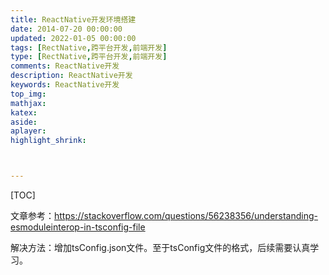```yaml
---
title: ReactNative开发环境搭建
date: 2014-07-20 00:00:00
updated: 2022-01-05 00:00:00
tags: [RectNative,跨平台开发,前端开发]
type: [RectNative,跨平台开发,前端开发]
comments: ReactNative开发
description: ReactNative开发
keywords: ReactNative开发
top_img:
mathjax:
katex:
aside:
aplayer:
highlight_shrink:



---
```


[TOC]





文章参考：https://stackoverflow.com/questions/56238356/understanding-esmoduleinterop-in-tsconfig-file


解决方法：增加tsConfig.json文件。至于tsConfig文件的格式，后续需要认真学习。

